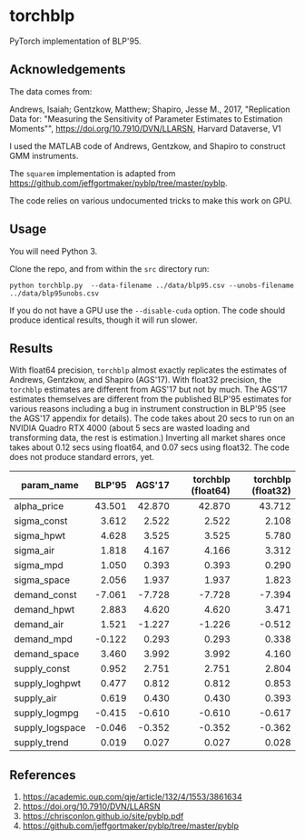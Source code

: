 # torchblp
PyTorch implementation of BLP'95.

## Acknowledgements

The data comes from:

Andrews, Isaiah; Gentzkow, Matthew; Shapiro, Jesse M., 2017, "Replication Data for: "Measuring the Sensitivity of Parameter Estimates to Estimation Moments"", https://doi.org/10.7910/DVN/LLARSN, Harvard Dataverse, V1

I used the MATLAB code of Andrews, Gentzkow, and Shapiro to construct GMM instruments.

The ```squarem``` implementation is adapted from https://github.com/jeffgortmaker/pyblp/tree/master/pyblp.

The code relies on various undocumented tricks to make this work on GPU.

## Usage

You will need Python 3.

Clone the repo, and from within the ```src``` directory run:

```
python torchblp.py  --data-filename ../data/blp95.csv --unobs-filename ../data/blp95unobs.csv 
```

If you do not have a GPU use the ```--disable-cuda``` option. The code should produce identical results, though it will run slower.

## Results

With float64 precision, ```torchblp``` almost exactly replicates the estimates of Andrews, Gentzkow, and Shapiro (AGS'17). With float32 precision, the ```torchblp``` estimates are different from AGS'17 but not by much. The AGS'17 estimates themselves are different from the published BLP'95 estimates for various reasons including a bug in instrument construction in BLP'95 (see the AGS'17 appendix for details). The code takes about 20 secs to run on an NVIDIA Quadro RTX 4000 (about 5 secs are wasted loading and transforming data, the rest is estimation.) Inverting all market shares once takes about 0.12 secs using float64, and 0.07 secs using float32. The code does not produce standard errors, yet.

| param_name      | BLP'95 | AGS'17 | torchblp (float64) | torchblp (float32) |
|-----------------|-------:|-------:|-------------------:|-------------------:|
| alpha_price     | 43.501 | 42.870 | 42.870             | 43.712             |
| sigma_const     | 3.612  | 2.522  | 2.522              | 2.108              |
| sigma_hpwt      | 4.628  | 3.525  | 3.525              | 5.780              |
| sigma_air       | 1.818  | 4.167  | 4.166              | 3.312              |
| sigma_mpd       | 1.050  | 0.393  | 0.393              | 0.290              |
| sigma_space     | 2.056  | 1.937  | 1.937              | 1.823              |
| demand_const    | -7.061 | -7.728 | -7.728             | -7.394             |
| demand_hpwt     | 2.883  | 4.620  | 4.620              | 3.471              |
| demand_air      | 1.521  | -1.227 | -1.226             | -0.512             |
| demand_mpd      | -0.122 | 0.293  | 0.293              | 0.338              |
| demand_space    | 3.460  | 3.992  | 3.992              | 4.160              |
| supply_const    | 0.952  | 2.751  | 2.751              | 2.804              |
| supply_loghpwt  | 0.477  | 0.812  | 0.812              | 0.853              |
| supply_air      | 0.619  | 0.430  | 0.430              | 0.393              |
| supply_logmpg   | -0.415 | -0.610 | -0.610             | -0.617             |
| supply_logspace | -0.046 | -0.352 | -0.352             | -0.362             |
| supply_trend    | 0.019  | 0.027  | 0.027              | 0.028              |

## References

1. https://academic.oup.com/qje/article/132/4/1553/3861634
2. https://doi.org/10.7910/DVN/LLARSN
3. https://chrisconlon.github.io/site/pyblp.pdf
4. https://github.com/jeffgortmaker/pyblp/tree/master/pyblp